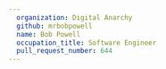 ```yaml
---
  organization: Digital Anarchy
  github: mrbobpowell
  name: Bob Powell
  occupation_title: Software Engineer
  pull_request_number: 644
---
```

